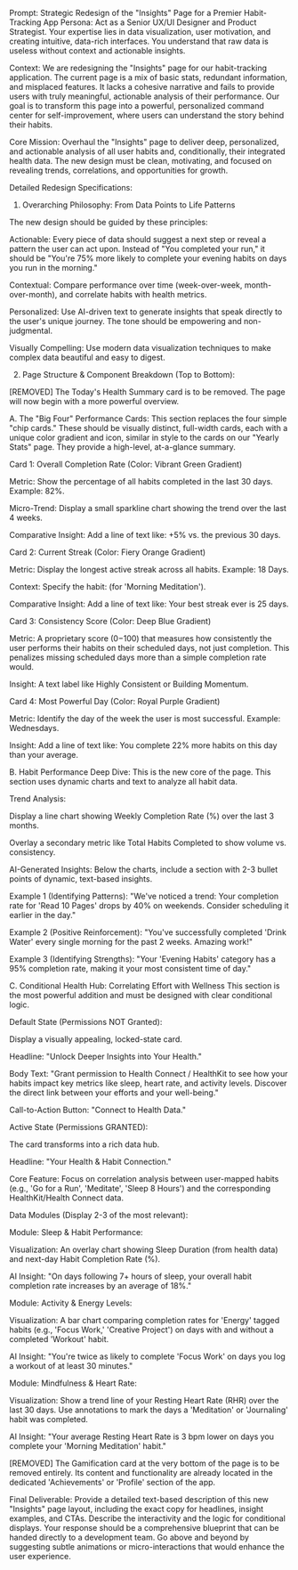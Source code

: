 Prompt: Strategic Redesign of the "Insights" Page for a Premier Habit-Tracking App
Persona: Act as a Senior UX/UI Designer and Product Strategist. Your expertise lies in data visualization, user motivation, and creating intuitive, data-rich interfaces. You understand that raw data is useless without context and actionable insights.

Context: We are redesigning the "Insights" page for our habit-tracking application. The current page is a mix of basic stats, redundant information, and misplaced features. It lacks a cohesive narrative and fails to provide users with truly meaningful, actionable analysis of their performance. Our goal is to transform this page into a powerful, personalized command center for self-improvement, where users can understand the story behind their habits.

Core Mission: Overhaul the "Insights" page to deliver deep, personalized, and actionable analysis of all user habits and, conditionally, their integrated health data. The new design must be clean, motivating, and focused on revealing trends, correlations, and opportunities for growth.

Detailed Redesign Specifications:
1. Overarching Philosophy: From Data Points to Life Patterns

The new design should be guided by these principles:

Actionable: Every piece of data should suggest a next step or reveal a pattern the user can act upon. Instead of "You completed your run," it should be "You're 75% more likely to complete your evening habits on days you run in the morning."

Contextual: Compare performance over time (week-over-week, month-over-month), and correlate habits with health metrics.

Personalized: Use AI-driven text to generate insights that speak directly to the user's unique journey. The tone should be empowering and non-judgmental.

Visually Compelling: Use modern data visualization techniques to make complex data beautiful and easy to digest.

2. Page Structure & Component Breakdown (Top to Bottom):

[REMOVED] The Today's Health Summary card is to be removed. The page will now begin with a more powerful overview.

A. The "Big Four" Performance Cards:
This section replaces the four simple "chip cards." These should be visually distinct, full-width cards, each with a unique color gradient and icon, similar in style to the cards on our "Yearly Stats" page. They provide a high-level, at-a-glance summary.

Card 1: Overall Completion Rate (Color: Vibrant Green Gradient)

Metric: Show the percentage of all habits completed in the last 30 days. Example: $82\%$.

Micro-Trend: Display a small sparkline chart showing the trend over the last 4 weeks.

Comparative Insight: Add a line of text like: +5% vs. the previous 30 days.

Card 2: Current Streak (Color: Fiery Orange Gradient)

Metric: Display the longest active streak across all habits. Example: 18 Days.

Context: Specify the habit: (for 'Morning Meditation').

Comparative Insight: Add a line of text like: Your best streak ever is 25 days.

Card 3: Consistency Score (Color: Deep Blue Gradient)

Metric: A proprietary score (0−100) that measures how consistently the user performs their habits on their scheduled days, not just completion. This penalizes missing scheduled days more than a simple completion rate would.

Insight: A text label like Highly Consistent or Building Momentum.

Card 4: Most Powerful Day (Color: Royal Purple Gradient)

Metric: Identify the day of the week the user is most successful. Example: Wednesdays.

Insight: Add a line of text like: You complete 22% more habits on this day than your average.

B. Habit Performance Deep Dive:
This is the new core of the page. This section uses dynamic charts and text to analyze all habit data.

Trend Analysis:

Display a line chart showing Weekly Completion Rate (%) over the last 3 months.

Overlay a secondary metric like Total Habits Completed to show volume vs. consistency.

AI-Generated Insights: Below the charts, include a section with 2-3 bullet points of dynamic, text-based insights.

Example 1 (Identifying Patterns): "We've noticed a trend: Your completion rate for 'Read 10 Pages' drops by 40% on weekends. Consider scheduling it earlier in the day."

Example 2 (Positive Reinforcement): "You've successfully completed 'Drink Water' every single morning for the past 2 weeks. Amazing work!"

Example 3 (Identifying Strengths): "Your 'Evening Habits' category has a 95% completion rate, making it your most consistent time of day."

C. Conditional Health Hub: Correlating Effort with Wellness
This section is the most powerful addition and must be designed with clear conditional logic.

Default State (Permissions NOT Granted):

Display a visually appealing, locked-state card.

Headline: "Unlock Deeper Insights into Your Health."

Body Text: "Grant permission to Health Connect / HealthKit to see how your habits impact key metrics like sleep, heart rate, and activity levels. Discover the direct link between your efforts and your well-being."

Call-to-Action Button: "Connect to Health Data."

Active State (Permissions GRANTED):

The card transforms into a rich data hub.

Headline: "Your Health & Habit Connection."

Core Feature: Focus on correlation analysis between user-mapped habits (e.g., 'Go for a Run', 'Meditate', 'Sleep 8 Hours') and the corresponding HealthKit/Health Connect data.

Data Modules (Display 2-3 of the most relevant):

Module: Sleep & Habit Performance:

Visualization: An overlay chart showing Sleep Duration (from health data) and next-day Habit Completion Rate (%).

AI Insight: "On days following 7+ hours of sleep, your overall habit completion rate increases by an average of 18%."

Module: Activity & Energy Levels:

Visualization: A bar chart comparing completion rates for 'Energy' tagged habits (e.g., 'Focus Work,' 'Creative Project') on days with and without a completed 'Workout' habit.

AI Insight: "You're twice as likely to complete 'Focus Work' on days you log a workout of at least 30 minutes."

Module: Mindfulness & Heart Rate:

Visualization: Show a trend line of your Resting Heart Rate (RHR) over the last 30 days. Use annotations to mark the days a 'Meditation' or 'Journaling' habit was completed.

AI Insight: "Your average Resting Heart Rate is 3 bpm lower on days you complete your 'Morning Meditation' habit."

[REMOVED] The Gamification card at the very bottom of the page is to be removed entirely. Its content and functionality are already located in the dedicated 'Achievements' or 'Profile' section of the app.

Final Deliverable:
Provide a detailed text-based description of this new "Insights" page layout, including the exact copy for headlines, insight examples, and CTAs. Describe the interactivity and the logic for conditional displays. Your response should be a comprehensive blueprint that can be handed directly to a development team. Go above and beyond by suggesting subtle animations or micro-interactions that would enhance the user experience.